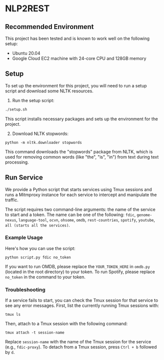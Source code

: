 # NLP2REST

## Recommended Environment

This project has been tested and is known to work well on the following setup:

- Ubuntu 20.04
- Google Cloud EC2 machine with 24-core CPU and 128GB memory

## Setup

To set up the environment for this project, you will need to run a setup script and download some NLTK resources.

1. Run the setup script:

```bash
./setup.sh
```
   
This script installs necessary packages and sets up the environment for the project.

2. Download NLTK stopwords:

```terminal
python -m nltk.downloader stopwords
```

This command downloads the "stopwords" package from NLTK, which is used for removing common words (like "the", "is", "in") from text during text processing.

## Run Service

We provide a Python script that starts services using Tmux sessions and runs a Mitmproxy instance for each service to intercept and manipulate the traffic.

The script requires two command-line arguments: the name of the service to start and a token. The name can be one of the following: `fdic`, `genome-nexus`, `language-tool`, `ocvn`, `ohsome`, `omdb`, `rest-countries`, `spotify`, `youtube`, `all (starts all the services)`.

### Example Usage

Here's how you can use the script:

```
python script.py fdic no_token
```

If you want to run OMDB, please replace the `YOUR_TOKEN_HERE` in `omdb.py` (located in the root directory) to your token. To run Spotify, please replace `no_token` in the command to your token.

### Troubleshooting

If a service fails to start, you can check the Tmux session for that service to see any error messages. First, list the currently running Tmux sessions with:

```
tmux ls
```

Then, attach to a Tmux session with the following command:

```
tmux attach -t session-name
```

Replace `session-name` with the name of the Tmux session for the service (e.g., `fdic-proxy`). To detach from a Tmux session, press `Ctrl + b` followed by `d`.
